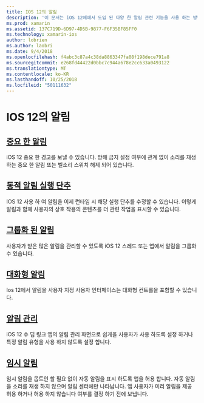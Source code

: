 ```yaml
---
title: IOS 12의 알림
description: '이 문서는 iOS 12에에서 도입 된 다양 한 알림 관련 기능을 사용 하는 방법에 설명 하는 지침에 연결: provisional 알림, 그룹화 된 알림, 알림 관리, 대화형 알림, 동적 알림 실행 단추 및 위험 경고 합니다.'
ms.prod: xamarin
ms.assetid: 137C719D-6D97-4D5B-9877-F6F35BF85FF0
ms.technology: xamarin-ios
author: lobrien
ms.author: laobri
ms.date: 9/4/2018
ms.openlocfilehash: f4abc3c87a4c38da8863347fa08f198dece791a8
ms.sourcegitcommit: e268fd44422d0bbc7c944a678e2cc633a0493122
ms.translationtype: MT
ms.contentlocale: ko-KR
ms.lasthandoff: 10/25/2018
ms.locfileid: "50111632"
---
```

# <a name="notifications-in-ios-12"></a>IOS 12의 알림

## <a name="critical-alertscritical-alertsmd"></a>[중요 한 알림](critical-alerts.md)

iOS 12 중요 한 경고를 보낼 수 있습니다. 방해 금지 설정 여부에 관계 없이 소리를 재생 하는 중요 한 알림 또는 벨소리 스위치 해제 되어 있습니다.

## <a name="dynamic-notification-action-buttonsdynamic-actionsmd"></a>[동적 알림 실행 단추](dynamic-actions.md)

IOS 12 사용 하 여 알림을 이제 런타임 시 해당 실행 단추를 수정할 수 있습니다.
이렇게 알림과 함께 사용자의 상호 작용의 콘텐츠를 더 관련 작업을 표시할 수 있습니다.

## <a name="grouped-notificationsgroupedmd"></a>[그룹화 된 알림](grouped.md)

사용자가 받은 많은 알림을 관리할 수 있도록 iOS 12 스레드 또는 앱에서 알림을 그룹화 수 있습니다.

## <a name="interactive-notificationsinteractivemd"></a>[대화형 알림](interactive.md)

Ios 12에서 알림을 사용자 지정 사용자 인터페이스는 대화형 컨트롤을 포함할 수 있습니다.

## <a name="notification-managementmanagementmd"></a>[알림 관리](management.md)

iOS 12 수 딥 링크 앱의 알림 관리 화면으로 쉽게을 사용자가 사용 하도록 설정 하거나 특정 알림 유형을 사용 하지 않도록 설정 합니다.

## <a name="provisional-notificationsprovisionalmd"></a>[임시 알림](provisional.md)

임시 알림을 옵트인 할 필요 없이 자동 알림을 표시 하도록 앱을 허용 합니다. 자동 알림을 소리를 재생 하지 않으며 알림 센터에만 나타납니다. 앱 사용자가 미리 알림을 제공 허용 하거나 허용 하지 않습니다 여부를 결정 하기 전에 보냅니다.
